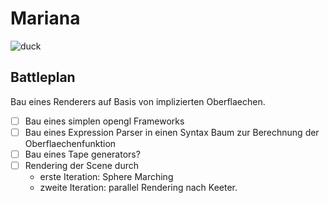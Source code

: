 # Mariana

![duck](https://upload.wikimedia.org/wikipedia/commons/1/1a/Anas_platyrhynchos_oustaleti_last_male.jpg)

## Battleplan

Bau eines Renderers auf Basis von implizierten Oberflaechen.
- [ ] Bau eines simplen opengl Frameworks
- [ ] Bau eines Expression Parser in einen Syntax Baum zur Berechnung der Oberflaechenfunktion
- [ ] Bau eines Tape generators?
- [ ] Rendering der Scene durch
    - erste Iteration: Sphere Marching 
    - zweite Iteration: parallel Rendering nach Keeter.